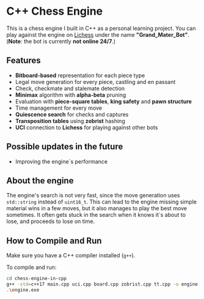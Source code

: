 # C++ Chess Engine

This is a chess engine I built in C++ as a personal learning project. You can play against the engine on [Lichess](https://lichess.org/@/Grand_Mater_Bot) under the name **"Grand_Mater_Bot"**.
(**Note**: the bot is currently **not online 24/7**.)

## Features

- **Bitboard-based** representation for each piece type
- Legal move generation for every piece, castling and en passant
- Check, checkmate and stalemate detection
- **Minimax** algorithm with **alpha-beta** pruning
- Evaluation with **piece-square tables**, **king safety** and **pawn structure**
- Time management for every move
- **Quiescence search** for checks and captures
- **Transposition tables** using **zobrist** hashing
- **UCI** connection to **Lichess** for playing against other bots

## Possible updates in the future

- Improving the engine`s performance

## About the engine

The engine's search is not very fast, since the move generation uses `std::string` instead of `uint16_t`. This can lead to the engine missing simple material wins in a few moves, but it also manages to play the best move sometimes. It often gets stuck in the search when it knows it´s about to lose, and proceeds to lose on time.

## How to Compile and Run

Make sure you have a C++ compiler installed (`g++`).

To compile and run:

```bash
cd chess-engine-in-cpp
g++ -std=c++17 main.cpp uci.cpp board.cpp zobrist.cpp tt.cpp -o engine.exe
.\engine.exe
```
